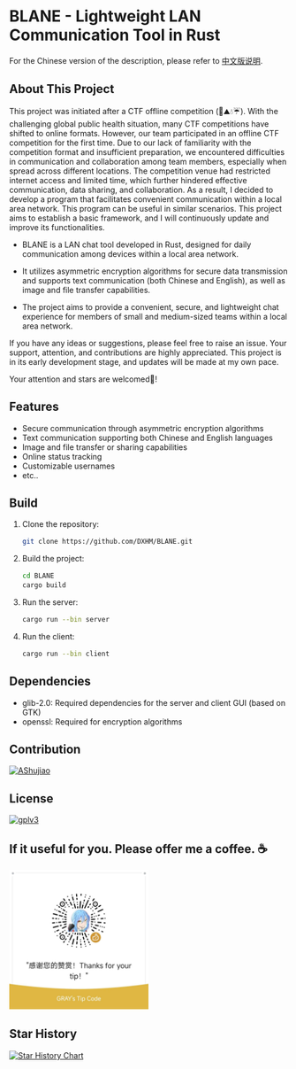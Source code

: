 # BLANE - Lightweight LAN Communication Tool in Rust

For the Chinese version of the description, please refer to [中文版说明](/README_CN.md).

## About This Project

This project was initiated after a CTF offline competition (🚄⛰💧☔). With the challenging global public health situation, many CTF competitions have shifted to online formats. However, our team participated in an offline CTF competition for the first time. Due to our lack of familiarity with the competition format and insufficient preparation, we encountered difficulties in communication and collaboration among team members, especially when spread across different locations. The competition venue had restricted internet access and limited time, which further hindered effective communication, data sharing, and collaboration. As a result, I decided to develop a program that facilitates convenient communication within a local area network. This program can be useful in similar scenarios. This project aims to establish a basic framework, and I will continuously update and improve its functionalities.

+ BLANE is a LAN chat tool developed in Rust, designed for daily communication among devices within a local area network.

+ It utilizes asymmetric encryption algorithms for secure data transmission and supports text communication (both Chinese and English), as well as image and file transfer capabilities.

+ The project aims to provide a convenient, secure, and lightweight chat experience for members of small and medium-sized teams within a local area network.

If you have any ideas or suggestions, please feel free to raise an issue. Your support, attention, and contributions are highly appreciated. This project is in its early development stage, and updates will be made at my own pace.

Your attention and stars are welcomed🥰!

## Features

- Secure communication through asymmetric encryption algorithms
- Text communication supporting both Chinese and English languages
- Image and file transfer or sharing capabilities
- Online status tracking
- Customizable usernames
- etc..

## Build

1. Clone the repository:

   ```bash
   git clone https://github.com/DXHM/BLANE.git
   ```

2. Build the project:

   ```bash
   cd BLANE
   cargo build
   ```

3. Run the server:

   ```bash
   cargo run --bin server
   ```

4. Run the client:

   ```bash
   cargo run --bin client
   ```

## Dependencies

- glib-2.0: Required dependencies for the server and client GUI (based on GTK)
- openssl: Required for encryption algorithms

## Contribution

[<img alt="AShujiao" src="https://avatars.githubusercontent.com/u/69539047?v=4" width="117">](https://github.com/dxhm)


## License
[![gplv3](https://www.gnu.org/graphics/gplv3-or-later.png)](https://www.gnu.org/licenses/gpl-3.0.txt)

## If it useful for you. Please offer me a coffee. ☕
<img src="https://raw.githubusercontent.com/DXHM/DXHM/main/tipcode.jpg" title="tipcode" height="50%" width="50%">

## Star History

[![Star History Chart](https://api.star-history.com/svg?repos=DXHM/BLANE&type=Date)](https://star-history.com/#DXHM/BLANE&Date)
